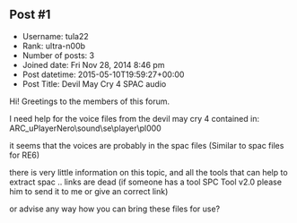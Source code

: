 ## Post #1
- Username: tula22
- Rank: ultra-n00b
- Number of posts: 3
- Joined date: Fri Nov 28, 2014 8:46 pm
- Post datetime: 2015-05-10T19:59:27+00:00
- Post Title: Devil May Cry 4 SPAC audio

Hi!
Greetings to the members of this forum.

I need help for the voice files from the devil may cry 4 contained in:
ARC_uPlayerNero\sound\se\player\pl000 

it seems that the voices are probably in the spac files 
(Similar to spac files for RE6)

there is very little information on this topic, and all the tools that can help
to extract spac .. links are dead (if someone has a tool SPC Tool v2.0 please 
him to send it to me or give an correct link)

or advise any way how you can bring these files for use?
